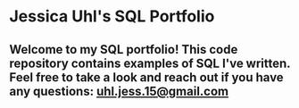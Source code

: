# Jessica Uhl's SQL Portfolio

## Welcome to my SQL portfolio! This code repository contains examples of SQL I've written. Feel free to take a look and reach out if you have any questions: uhl.jess.15@gmail.com
